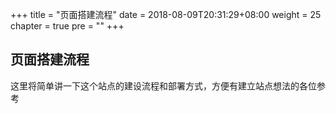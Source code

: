 +++
title = "页面搭建流程"
date = 2018-08-09T20:31:29+08:00
weight = 25
chapter = true
pre = "<b></b>"
+++
## 页面搭建流程
这里将简单讲一下这个站点的建设流程和部署方式，方便有建立站点想法的各位参考
